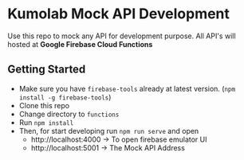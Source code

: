 # Kumolab Mock API Development #
Use this repo to mock any API for development purpose. All API's will hosted at **Google Firebase Cloud Functions**

## Getting Started ##
- Make sure you have `firebase-tools` already at latest version. (`npm install -g firebase-tools`)
- Clone this repo
- Change directory to `functions`
- Run `npm install`
- Then, for start developing run `npm run serve` and open
  - http://localhost:4000 -> To open firebase emulator UI
  - http://localhost:5001 -> The Mock API Address
